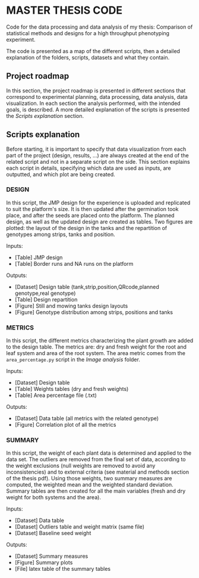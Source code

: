 # MASTER THESIS CODE

Code for the data processing and data analysis of my thesis: Comparison of statistical methods and designs for a high throughput phenotyping experiment.

The code is presented as a map of the different scripts, then a detailed explanation of the folders, scripts, datasets and what they contain.

## Project roadmap

In this section, the project roadmap is presented in different sections that correspond to experimental planning, data processing, data analysis, data visualization. In each section the analysis performed, with the intended goals, is described. A more detailed explanation of the scripts is presented the _Scripts explanation_ section.

## Scripts explanation

Before starting, it is important to specify that data visualization from each part of the project (design, results, ...) are always created at the end of the related script and not in a separate script on the side. This section explains each script in details, specifying which data are used as inputs, are outputted, and which plot are being created.

### DESIGN

In this script, the JMP design for the experience is uploaded and replicated to suit the platform's size. It is then updated after the germination took place, and after the seeds are placed onto the platform. The planned design, as well as the updated design are created as tables. Two figures are plotted: the layout of the design in the tanks and the repartition of genotypes among strips, tanks and position.

Inputs:

- [Table] JMP design
- [Table] Border runs and NA runs on the platform

Outputs:

- [Dataset] Design table (tank,strip,position,QRcode,planned genotype,real genotype)
- [Table] Design repartition
- [Figure] Still and mowing tanks design layouts
- [Figure] Genotype distribution among strips, positions and tanks

### METRICS

In this script, the different metrics characterizing the plant growth are added to the design table.
The metrics are: dry and fresh weight for the root and leaf system and area of the root system. The area metric comes from the `area_percentage.py` script in the _Image analysis_ folder.

Inputs:

- [Dataset] Design table
- [Table] Weights tables (dry and fresh weights)
- [Table] Area percentage file (.txt)

Outputs:

- [Dataset] Data table (all metrics with the related genotype)
- [Figure] Correlation plot of all the metrics

### SUMMARY

In this script, the weight of each plant data is determined and applied to the data set. The outliers are removed from the final set of data, according to the weight exclusions (null weights are removed to avoid any inconsistencies) and to external criteria (see material and methods section of the thesis pdf). Using those weights, two summary measures are computed, the weighted mean and the weighted standard deviation. Summary tables are then created for all the main variables (fresh and dry weight for both systems and the area).

Inputs:

- [Dataset] Data table
- [Dataset] Outliers table and weight matrix (same file)
- [Dataset] Baseline seed weight

Outputs:

- [Dataset] Summary measures
- [Figure] Summary plots
- [File] latex table of the summary tables
